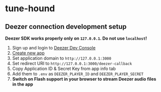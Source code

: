 # tune-hound

## Deezer connection development setup

**Deezer SDK works properly only on `127.0.0.1`. Do not use `localhost`!**

1. Sign up and login to [Deezer Dev Console](https://developers.deezer.com)
2. [Create new app](https://developers.deezer.com/myapps)
3. Set application domain to `http://127.0.0.1:3000`
4. Set redirect URI to `http://127.0.0.1:3000/deezer-callback`
5. Copy Application ID & Secret Key from app info tab
6. Add them to `.env` as `DEEZER_PLAYER_ID` and `DEEZER_PLAYER_SECRET`
7. **Switch on Flash support in your browser to stream Deezer audio files in the app**